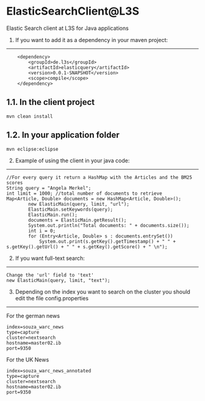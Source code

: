 ElasticSearchClient@L3S
=================

Elastic Search client at L3S for Java applications

1. If you want to add it as a dependency in your maven project:
-----------------------------------

		<dependency>
			<groupId>de.l3s</groupId>
			<artifactId>elasticquery</artifactId>
			<version>0.0.1-SNAPSHOT</version>
			<scope>compile</scope>
		</dependency>
    
1.1. In the client project
-----------------------------------
```
mvn clean install
```

1.2. In your application folder
-----------------------------------
```
mvn eclipse:eclipse
```
2. Example of using the client in your java code:
-----------------------------------
```
//For every query it return a HashMap with the Articles and the BM25 scores
String query = "Angela Merkel";
int limit = 1000; //total number of documents to retrieve
Map<Article, Double> documents = new HashMap<Article, Double>();
		new ElasticMain(query, limit, "url");
		ElasticMain.setKeywords(query);
		ElasticMain.run();
		documents = ElasticMain.getResult();
		System.out.println("Total documents: " + documents.size());
		int i = 0;
		for (Entry<Article, Double> s : documents.entrySet())
			System.out.print(s.getKey().getTimestamp() + " " + s.getKey().getUrl() + " " + s.getKey().getScore() + " \n");

```
2. If you want full-text search:
-----------------------------------
```
Change the 'url' field to 'text'
new ElasticMain(query, limit, "text");
```
3. Depending on the index you want to search on the cluster you should edit the file config.properties
-----------------------------------
For the german news
```
index=souza_warc_news
type=capture
cluster=nextsearch
hostname=master02.ib
port=9350

```
For the UK News
```
index=souza_warc_news_annotated
type=capture
cluster=nextsearch
hostname=master02.ib
port=9350

```
